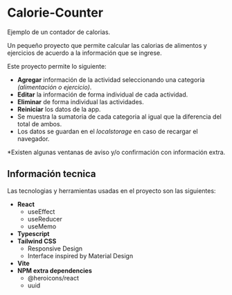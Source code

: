 # Calorie-Counter

Ejemplo de un contador de calorias.

Un pequeño proyecto que permite calcular las calorias de alimentos y ejercicios de acuerdo a la información que se ingrese.

Este proyecto permite lo siguiente:

- **Agregar** información de la actividad seleccionando una categoria _(alimentación o ejercicio)_.
- **Editar** la información de forma individual de cada actividad.
- **Eliminar** de forma individual las actividades.
- **Reiniciar** los datos de la app.
- Se muestra la sumatoria de cada categoria al igual que la diferencia del total de ambos.
- Los datos se guardan en el _localstorage_ en caso de recargar el navegador.

\*Existen algunas ventanas de aviso y/o confirmación con información extra.

## Información tecnica

Las tecnologias y herramientas usadas en el proyecto son las siguientes:

- **React**
  - useEffect
  - useReducer
  - useMemo
- **Typescript**
- **Tailwind CSS**
  - Responsive Design
  - Interface inspired by Material Design
- **Vite**
- **NPM extra dependencies**
  - @heroicons/react
  - uuid
